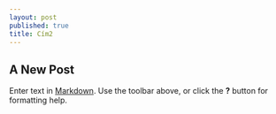 ```yaml
---
layout: post
published: true
title: Cím2
---
```

## A New Post

Enter text in [Markdown](http://daringfireball.net/projects/markdown/). Use the toolbar above, or click the **?** button for formatting help.
